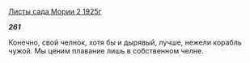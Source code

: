 [Листы сада Мории 2 1925г](https://127.0.0.1:4002/agni/1925)

___261___

Конечно, свой челнок, хотя бы и дырявый, лучше, нежели корабль чужой. Мы ценим плавание лишь в собственном челне.   

